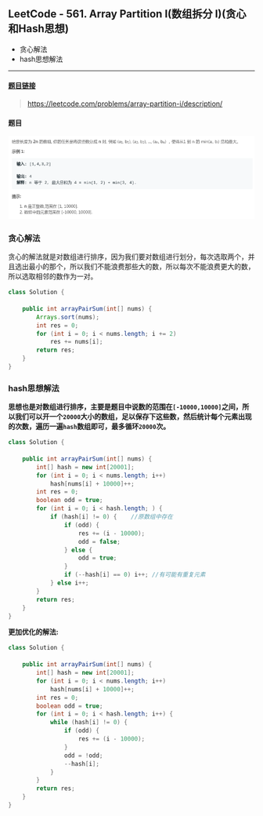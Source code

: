 ﻿## LeetCode - 561. Array Partition I(数组拆分 I)(贪心和Hash思想)

 - 贪心解法
 - hash思想解法

***
#### [题目链接](https://leetcode.com/problems/array-partition-i/description/)

> https://leetcode.com/problems/array-partition-i/description/

#### 题目
![在这里插入图片描述](images/561_t.png)
### 贪心解法
贪心的解法就是对数组进行排序，因为我们要对数组进行划分，每次选取两个，并且选出最小的那个，所以我们不能浪费那些大的数，所以每次不能浪费更大的数，所以选取相邻的数作为一对。

```java
class Solution {

    public int arrayPairSum(int[] nums) {
        Arrays.sort(nums);
        int res = 0;
        for (int i = 0; i < nums.length; i += 2) 
            res += nums[i];
        return res;
    }
}
```

### hash思想解法
**思想也是对数组进行排序，主要是题目中说数的范围在`[-10000,10000]`之间，所以我们可以开一个`20000`大小的数组，足以保存下这些数，然后统计每个元素出现的次数，遍历一遍`hash`数组即可，最多循环`20000`次。**
```java
class Solution {

    public int arrayPairSum(int[] nums) {
        int[] hash = new int[20001];
        for (int i = 0; i < nums.length; i++) 
            hash[nums[i] + 10000]++;
        int res = 0;
        boolean odd = true;
        for (int i = 0; i < hash.length; ) {
            if (hash[i] != 0) {    //原数组中存在
                if (odd) {
                    res += (i - 10000);
                    odd = false;
                } else {
                    odd = true;
                }
                if (--hash[i] == 0) i++; //有可能有重复元素
            } else i++;
        }
        return res;
    }
}
```
**更加优化的解法:** 
```java
class Solution {

    public int arrayPairSum(int[] nums) {
        int[] hash = new int[20001];
        for (int i = 0; i < nums.length; i++) 
            hash[nums[i] + 10000]++;
        int res = 0;
        boolean odd = true;
        for (int i = 0; i < hash.length; i++) {
            while (hash[i] != 0) {
                if (odd) {
                    res += (i - 10000);
                }
                odd = !odd;
                --hash[i];
            }
        }
        return res;
    }
}
```
